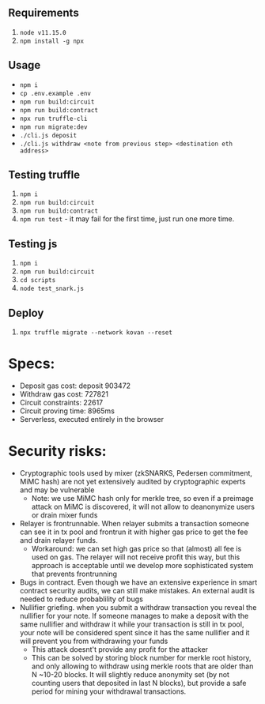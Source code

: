 ## Requirements
1. `node v11.15.0`
2. `npm install -g npx`

## Usage
- `npm i`
- `cp .env.example .env`
- `npm run build:circuit`
- `npm run build:contract`
- `npx run truffle-cli`
- `npm run migrate:dev`
- `./cli.js deposit`
- `./cli.js withdraw <note from previous step> <destination eth address>`

## Testing truffle
1. `npm i`
2. `npm run build:circuit`
2. `npm run build:contract`
3. `npm run test` - it may fail for the first time, just run one more time.

## Testing js
1. `npm i`
2. `npm run build:circuit`
3. `cd scripts`
4. `node test_snark.js`

## Deploy
1. `npx truffle migrate --network kovan --reset`

# Specs:
- Deposit gas cost: deposit 903472
- Withdraw gas cost: 727821
- Circuit constraints: 22617
- Circuit proving time: 8965ms
- Serverless, executed entirely in the browser

# Security risks:
* Cryptographic tools used by mixer (zkSNARKS, Pedersen commitment, MiMC hash) are not yet extensively audited by cryptographic experts and may be vulnerable
	* Note: we use MiMC hash only for merkle tree, so even if a preimage attack on MiMC is discovered, it will not allow to deanonymize users or drain mixer funds
* Relayer is frontrunnable. When relayer submits a transaction someone can see it in tx pool and frontrun it with higher gas price to get the fee and drain relayer funds.
	* Workaround: we can set high gas price so that (almost) all fee is used on gas. The relayer will not receive profit this way, but this approach is acceptable until we develop more sophisticated system that prevents frontrunning
* Bugs in contract. Even though we have an extensive experience in smart contract security audits, we can still make mistakes. An external audit is needed to reduce probablility of bugs
* Nullifier griefing. when you submit a withdraw transaction you reveal the nullifier for your note. If someone manages to 
make a deposit with the same nullifier and withdraw it while your transaction is still in tx pool, your note will be considered 
spent since it has the same nullifier and it will prevent you from withdrawing your funds
  * This attack doesnt't provide any profit for the attacker
  * This can be solved by storing block number for merkle root history, and only allowing to withdraw using merkle roots that are older than N ~10-20 blocks.
    It will slightly reduce anonymity set (by not counting users that deposited in last N blocks), but provide a safe period for mining your withdrawal transactions.


